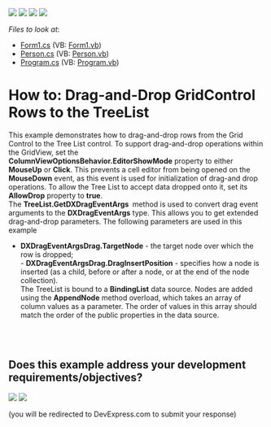 <!-- default badges list -->
![](https://img.shields.io/endpoint?url=https://codecentral.devexpress.com/api/v1/VersionRange/128637525/14.2.5%2B)
[![](https://img.shields.io/badge/Open_in_DevExpress_Support_Center-FF7200?style=flat-square&logo=DevExpress&logoColor=white)](https://supportcenter.devexpress.com/ticket/details/T202760)
[![](https://img.shields.io/badge/📖_How_to_use_DevExpress_Examples-e9f6fc?style=flat-square)](https://docs.devexpress.com/GeneralInformation/403183)
[![](https://img.shields.io/badge/💬_Leave_Feedback-feecdd?style=flat-square)](#does-this-example-address-your-development-requirementsobjectives)
<!-- default badges end -->
<!-- default file list -->
*Files to look at*:

* [Form1.cs](./CS/DragAndDropRows/Form1.cs) (VB: [Form1.vb](./VB/DragAndDropRows/Form1.vb))
* [Person.cs](./CS/DragAndDropRows/Person.cs) (VB: [Person.vb](./VB/DragAndDropRows/Person.vb))
* [Program.cs](./CS/DragAndDropRows/Program.cs) (VB: [Program.vb](./VB/DragAndDropRows/Program.vb))
<!-- default file list end -->
# How to: Drag-and-Drop GridControl Rows to the TreeList


<p>This example demonstrates how to drag-and-drop rows from the Grid Control to the Tree List control. To support drag-and-drop operations within the GridView, set the <strong>ColumnViewOptionsBehavior.EditorShowMode</strong> property to either <strong>MouseUp</strong> or <strong>Click</strong>. This prevents a cell editor from being opened on the <strong>MouseDown</strong> event, as this event is used for initialization of drag-and drop operations. To allow the Tree List to accept data dropped onto it, set its <strong>AllowDrop</strong> property to <strong>true</strong>. <br>The <strong>TreeList.GetDXDragEventArgs </strong> method is used to convert drag event arguments to the <strong>DXDragEventArgs</strong> type. This allows you to get extended drag-and-drop parameters. The following parameters are used in this example

* <strong>DXDragEventArgsDrag.TargetNode</strong> - the target node over which the row is dropped;<br>- <strong>DXDragEventArgsDrag.DragInsertPosition</strong> - specifies how a node is inserted (as a child, before or after a node, or at the end of the node collection).<br>The TreeList is bound to a <strong>BindingList</strong> data source. Nodes are added using the <strong>AppendNode</strong> method overload, which takes an array of column values as a parameter. The order of values in this array should match the order of the public properties in the data source.<br><br></p>

<br/>


<!-- feedback -->
## Does this example address your development requirements/objectives?

[<img src="https://www.devexpress.com/support/examples/i/yes-button.svg"/>](https://www.devexpress.com/support/examples/survey.xml?utm_source=github&utm_campaign=drag-drop-grid-rows-to-treelist&~~~was_helpful=yes) [<img src="https://www.devexpress.com/support/examples/i/no-button.svg"/>](https://www.devexpress.com/support/examples/survey.xml?utm_source=github&utm_campaign=drag-drop-grid-rows-to-treelist&~~~was_helpful=no)

(you will be redirected to DevExpress.com to submit your response)
<!-- feedback end -->
